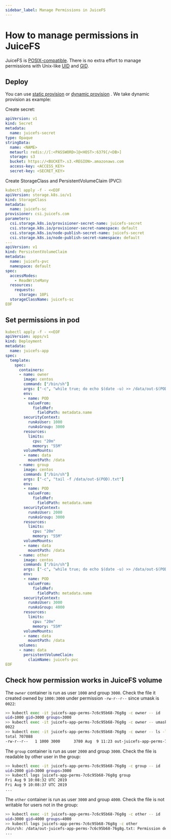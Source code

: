 ```yaml
---
sidebar_label: Manage Permissions in JuiceFS
---
```


# How to manage permissions in JuiceFS

JuiceFS is [POSIX-compatible](https://juicefs.com/docs/community/posix_compatibility). There is no extra effort to manage permissions with Unix-like [UID](https://en.wikipedia.org/wiki/User_identifier) and [GID](https://en.wikipedia.org/wiki/Group_identifier).

## Deploy

You can use [static provision](static-provisioning.md) or [dynamic provision](dynamic-provisioning.md) . We take dynamic provision as example:

Create secret:

```yaml
apiVersion: v1
kind: Secret
metadata:
  name: juicefs-secret
type: Opaque
stringData:
  name: <NAME>
  metaurl: redis://[:<PASSWORD>]@<HOST>:6379[/<DB>]
  storage: s3
  bucket: https://<BUCKET>.s3.<REGION>.amazonaws.com
  access-key: <ACCESS_KEY>
  secret-key: <SECRET_KEY>
```

Create StorageClass and PersistentVolumeClaim (PVC):

```yaml
kubectl apply -f - <<EOF
apiVersion: storage.k8s.io/v1
kind: StorageClass
metadata:
  name: juicefs-sc
provisioner: csi.juicefs.com
parameters:
  csi.storage.k8s.io/provisioner-secret-name: juicefs-secret
  csi.storage.k8s.io/provisioner-secret-namespace: default
  csi.storage.k8s.io/node-publish-secret-name: juicefs-secret
  csi.storage.k8s.io/node-publish-secret-namespace: default
---
apiVersion: v1
kind: PersistentVolumeClaim
metadata:
  name: juicefs-pvc
  namespace: default
spec:
  accessModes:
    - ReadWriteMany
  resources:
    requests:
      storage: 10Pi
  storageClassName: juicefs-sc
EOF
```

## Set permissions in pod

```yaml {10,20-21,29,39-40,48,58-59}
kubectl apply -f - <<EOF
apiVersion: apps/v1
kind: Deployment
metadata:
  name: juicefs-app
spec:
  template:
    spec:
      containers:
      - name: owner
        image: centos
        command: ["/bin/sh"]
        args: ["-c", "while true; do echo $(date -u) >> /data/out-$(POD).txt; sleep 5; done"]
        env:
        - name: POD
          valueFrom:
            fieldRef:
              fieldPath: metadata.name
        securityContext:
          runAsUser: 1000
          runAsGroup: 3000
        resources:
          limits:
            cpu: "20m"
            memory: "55M"
        volumeMounts:
        - name: data
          mountPath: /data
      - name: group
        image: centos
        command: ["/bin/sh"]
        args: ["-c", "tail -f /data/out-$(POD).txt"]
        env:
        - name: POD
          valueFrom:
            fieldRef:
              fieldPath: metadata.name
        securityContext:
          runAsUser: 2000
          runAsGroup: 3000
        resources:
          limits:
            cpu: "20m"
            memory: "55M"
        volumeMounts:
        - name: data
          mountPath: /data
      - name: other
        image: centos
        command: ["/bin/sh"]
        args: ["-c", "while true; do echo $(date -u) >> /data/out-$(POD).txt; sleep 5; done"]
        env:
        - name: POD
          valueFrom:
            fieldRef:
              fieldPath: metadata.name
        securityContext:
          runAsUser: 3000
          runAsGroup: 4000
        resources:
          limits:
            cpu: "20m"
            memory: "55M"
        volumeMounts:
        - name: data
          mountPath: /data
      volumes:
      - name: data
        persistentVolumeClaim:
          claimName: juicefs-pvc
EOF
```

## Check how permission works in JuiceFS volume

The `owner` container is run as user `1000` and group `3000`. Check the file it created owned by `1000:3000` under permission `-rw-r--r--` since umask is `0022`:

```sh
>> kubectl exec -it juicefs-app-perms-7c6c95b68-76g8g -c owner -- id
uid=1000 gid=3000 groups=3000
>> kubectl exec -it juicefs-app-perms-7c6c95b68-76g8g -c owner -- umask
0022
>> kubectl exec -it juicefs-app-perms-7c6c95b68-76g8g -c owner -- ls -l /data
total 707088
-rw-r--r--   1 1000 3000      3780 Aug  9 11:23 out-juicefs-app-perms-7c6c95b68-76g8g.txtkubectl get pods
```

The `group` container is run as user `2000` and group `3000`. Check the file is readable by other user in the group:

```sh
>> kubectl exec -it juicefs-app-perms-7c6c95b68-76g8g -c group -- id
uid=2000 gid=3000 groups=3000
>> kubectl logs juicefs-app-perms-7c6c95b68-76g8g group
Fri Aug 9 10:08:32 UTC 2019
Fri Aug 9 10:08:37 UTC 2019
...
```

The `other` container is run as user `3000` and group `4000`. Check the file is not writable for users not in the group:

```sh
>> kubectl exec -it juicefs-app-perms-7c6c95b68-76g8g -c other -- id
uid=3000 gid=4000 groups=4000
>> kubectl logs juicefs-app-perms-7c6c95b68-76g8g -c other
/bin/sh: /data/out-juicefs-app-perms-7c6c95b68-76g8g.txt: Permission denied
...
```
